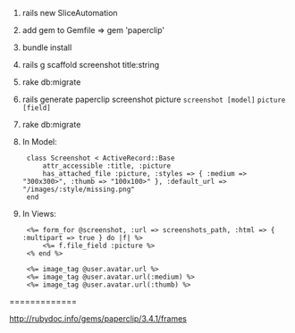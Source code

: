 1. rails new SliceAutomation

1. add gem to Gemfile => gem 'paperclip'

1. bundle install

1. rails g scaffold screenshot title:string

1. rake db:migrate

1. rails generate paperclip screenshot picture
`screenshot [model]`
`picture [field]`

1. rake db:migrate 

1. In Model:

        class Screenshot < ActiveRecord::Base
            attr_accessible :title, :picture
            has_attached_file :picture, :styles => { :medium => "300x300>", :thumb => "100x100>" }, :default_url => "/images/:style/missing.png"
        end

1. In Views:

        <%= form_for @screenshot, :url => screenshots_path, :html => { :multipart => true } do |f| %>
            <%= f.file_field :picture %>
        <% end %>

        <%= image_tag @user.avatar.url %>
        <%= image_tag @user.avatar.url(:medium) %>
        <%= image_tag @user.avatar.url(:thumb) %>

=============

http://rubydoc.info/gems/paperclip/3.4.1/frames
